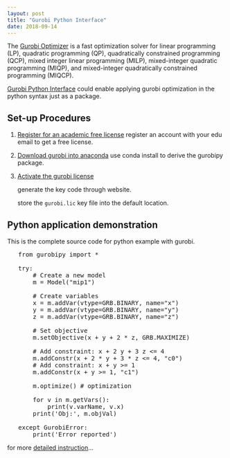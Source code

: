```yaml
---
layout: post
title: "Gurobi Python Interface"
date: 2018-09-14
---
```

The [Gurobi Optimizer](http://www.gurobi.com/) is a fast optimization solver for linear programming (LP), quadratic programming (QP), quadratically constrained programming (QCP), mixed integer linear programming (MILP), mixed-integer quadratic programming (MIQP), and mixed-integer quadratically constrained programming (MIQCP).

[Gurobi Python Interface](http://www.gurobi.com/documentation/8.0/quickstart_mac/py_python_interface.html#section:Python) could enable applying gurobi optimization in the python syntax just as a package.



## Set-up Procedures

1. [Register for an academic free license](http://www.gurobi.com/downloads/licenses/license-center)
   register an account with your edu email to get a free license.

2. [Download gurobi into anaconda](http://www.gurobi.com/documentation/8.0/quickstart_mac/installing_the_anaconda_py.html)
   use conda install to derive the gurobipy package. 


3. [Activate the gurobi license](http://www.gurobi.com/documentation/8.0/quickstart_mac/retrieving_a_free_academic.html#subsection:academiclicense)

   generate the key code through website.

   store the `gurobi.lic` key file into the default location.



##  Python application demonstration
This is the complete source code for python example with gurobi. 

<pre class="prettyprint">
   from gurobipy import *

   try:
       # Create a new model
       m = Model("mip1")

       # Create variables
       x = m.addVar(vtype=GRB.BINARY, name="x")
       y = m.addVar(vtype=GRB.BINARY, name="y")
       z = m.addVar(vtype=GRB.BINARY, name="z")

       # Set objective
       m.setObjective(x + y + 2 * z, GRB.MAXIMIZE)
       
       # Add constraint: x + 2 y + 3 z <= 4
       m.addConstr(x + 2 * y + 3 * z <= 4, "c0")
       # Add constraint: x + y >= 1
       m.addConstr(x + y >= 1, "c1")
       
       m.optimize() # optimization
       
       for v in m.getVars():
           print(v.varName, v.x)
       print('Obj:', m.objVal)
       
   except GurobiError:
       print('Error reported')
</pre>

for more [detailed instruction](https://www.gurobi.com/documentation/8.0/quickstart_windows/py_example_mip1_py.html)...
